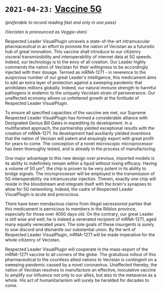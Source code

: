 # `2021-04-23:` [Vaccine 5G](https://www.bitchute.com/video/3mugUq6PQPA9/)

_(preferable to record reading fast and only in one pass)_

_(Vecistan is pronounced as Veggie-stan)_

Respected Leader VisualPlugin unravels a state-of-the-art intramuscular pharmaceutical in an effort to promote the nation of Vecistan as a futuristic hub of great innovation. This vaccine shall introduce to our citizenry visceral transmissibility and interoperability of internet data at 5G speeds. Indeed, our technology is to the envy of all creation. Our Leader highly commends the nation of Vecistan for their willingness to be accordingly injected with their dosage. Termed as mRNA-1271 - in reverence to the auspicious number of our great Leader's intelligence, this medicament aims to add an extra layer of protection against a sweeping pandemic that annihilates millions globally. Indeed, our natural immune strength to harmful pathogens is endemic to the uniquely Vecistani strain of perseverance. Our unaffected economy allows us unfettered growth at the fortitude of Respected Leader VisualPlugin.

To ensure all specified capacities of the vaccine are met, our Supreme Respected Leader VisualPlugin has formed a considerable alliance with Designated Genius Bill Gates in expediting its development. In a multifaceted approach, the partnership yielded exceptional results with the creation of mRNA-1271. Its development had auxiliarily yielded inventions that the nation of Vecisan will patent and ensuingly export with great profit for years to come. The conception of a novel microscopic microprocessor has been thoroughly tested, and is already in the process of manufacturing.

One major advantage to this new design over previous, imported models is its ability to indefinitely remain within a liquid without losing efficacy. Having a volume of 50 μm³, the chip is proven to be very potent in its ability to bridge signals. The microprocessor will be employed in the transmission of 5G interoperability via intramuscular injection. Therein, exactly one chip will reside in the bloodstream and integrate itself with the brain's synapses to allow for 5G networking. Indeed, the cadre of Respected Leader VisualPlugin is acute and precocious.

There have been mendacious claims from illegal secessionist parties that this medicament is pernicious to members in the Rōblox province, especially for those over 4000 days old. On the contrary, our great Leader is still wise and well; he is indeed a venerated recipient of mRNA-1271, aged many equally venerated years. The sole goals of these insurgents is surely to sow discord and dismantle our substantial union. By the writ of Respected Leader VisualPlugin, mRNA-1271 will be made imperative for the whole citizenry of Vecistan.

Respected Leader VisualPlugin will cooperate in the mass-export of the mRNA-1271 vaccine to all corners of the globe. The gratuitous rollout of this pharmaceutical to the countless allied nations to Vecistan is contingent on a sweeping pandemic caused by a novel coronavirus. Unaffected thereby, the nation of Vecistan resolves to manufacture an effective, inoculative vaccine to amplify our influence not only to our allies, but also to the metaverse as a whole. His act of humanitarianism will surely be heralded for decades to come.


